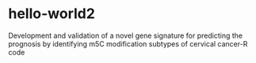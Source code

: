 # hello-world2
 Development and validation of a novel gene signature for predicting the prognosis by identifying m5C modification subtypes of cervical cancer-R code
